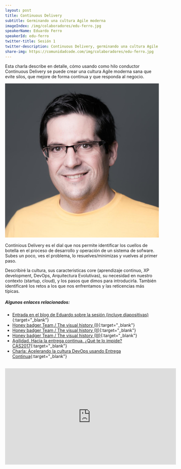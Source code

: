 ```yaml
---
layout: post
title: Continuous Delivery
subtitle: Germinando una cultura Agile moderna
imageIndex: /img/colaboradores/edu-ferro.jpg
speakerName: Eduardo Ferro
speakerId: edu-ferro
twitter-title: Sesión 1
twitter-description: Continuous Delivery, germinando una cultura Agile moderna. Eduardo Ferro.
share-img: https://comunidadcode.com/img/colaboradores/edu-ferro.jpg
---
```


Esta charla describe en detalle, cómo usando como hilo conductor Continuous Delivery se puede crear una cultura Agile moderna sana que evite silos, que mejore de forma continua y que responda al negocio.

<div class="next-session-image">
<a href="../colaboradores/edu-ferro"><img src="/img/colaboradores/edu-ferro.jpg"></a>
</div>

Continious Delivery es el dial que nos permite identificar los cuellos de botella en el proceso de desarrollo y operación de un sistema de sofware. Subes un poco, ves el problema, lo resuelves/minimizas y vuelves al primer paso.

Describiré la cultura, sus caracteristicas core (aprendizaje continuo, XP development, DevOps, Arquitectura Evolutivas), su necesidad en nuestro contexto (startup, cloud), y los pasos que dimos para introducirla. También identificaré los retos a los que nos enfrentamos y las reticencias más típicas.

##### Algunos enlaces relacionados:
* [Entrada en el blog de Eduardo sobre la sesión (incluye diapositivas)](http://www.eferro.net/2018/01/code-continious-delivery-germinando-una.html){:target="_blank"}
* [Honey badger Team / The visual history (I)](http://www.eferro.net/2017/07/honey-badger-team-visual-history.html){:target="_blank"}
* [Honey badger Team / The visual history (II)](http://www.eferro.net/2017/07/honey-badger-team-visual-history-ii.html){:target="_blank"}
* [Honey badger Team / The visual history (III)](http://www.eferro.net/2017/07/honey-badger-team-visual-history-iii.html){:target="_blank"}
* [Agilidad. Hacia la entrega continua. ¿Qué te lo impide? CAS2017](http://www.eferro.net/2017/11/agilidad-hacia-la-entrega-continua-que.html){:target="_blank"}
* [Charla: Acelerando la cultura DevOps usando Entrega Continua](http://www.eferro.net/2017/10/charla-acelerando-la-cultura-devops.html){:target="_blank"}

<br/>

<iframe class="youtube" width="560" height="315" src="https://www.youtube.com/embed/hbggtXmQcf8" frameborder="0" allowfullscreen></iframe>
